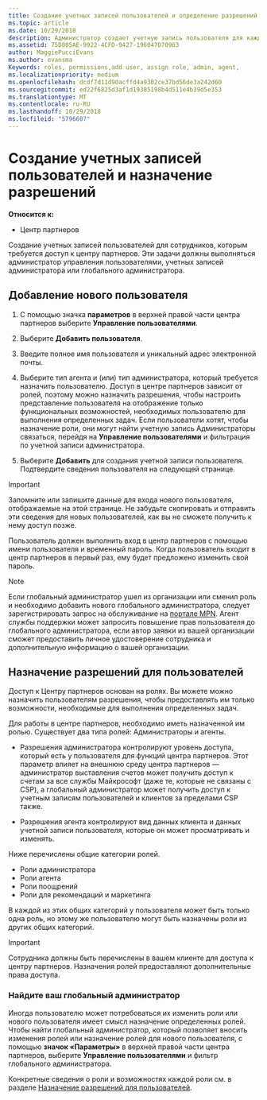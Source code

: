 ```yaml
---
title: Создание учетных записей пользователей и определение разрешений | Центр партнеров
ms.topic: article
ms.date: 10/29/2018
description: Администратор создает учетную запись пользователя для каждого сотрудника партнера, которому необходим доступ к Центру партнеров.
ms.assetid: 75D805AE-9922-4CFD-9427-196047D70963
author: MaggiePucciEvans
ms.author: evansma
Keywords: roles, permissions,add user, assign role, admin, agent,
ms.localizationpriority: medium
ms.openlocfilehash: dcdf7d11d90acffd4a9302ce37bd56de3a242d60
ms.sourcegitcommit: ed22f6825d3af1d19385198b4d511e4b39d5e353
ms.translationtype: MT
ms.contentlocale: ru-RU
ms.lasthandoff: 10/29/2018
ms.locfileid: "5796607"
---
```

# <a name="create-user-accounts-and-assign-permissions"></a>Создание учетных записей пользователей и назначение разрешений

**Относится к:**

-  Центр партнеров

Создание учетных записей пользователей для сотрудников, которым требуется доступ к центру партнеров. Эти задачи должны выполняться администратор управления пользователями, учетных записей администратора или глобального администратора. 


## <a name="add-a-new-user"></a>Добавление нового пользователя

1. С помощью значка **параметров** в верхней правой части центра партнеров выберите **Управление пользователями**.

2.  Выберите **Добавить пользователя**.

3.  Введите полное имя пользователя и уникальный адрес электронной почты.

4.  Выберите тип агента и (или) тип администратора, который требуется назначить пользователю. Доступ в центре партнеров зависит от ролей, поэтому можно назначить разрешения, чтобы настроить представление пользователя на отображение только функциональных возможностей, необходимых пользователю для выполнения определенных задач.  Если пользователи хотят, чтобы назначение роли, они могут найти учетную запись Администраторы связаться, перейдя на **Управление пользователями** и фильтрация по учетной записи администратора.

5.  Выберите **Добавить** для создания учетной записи пользователя. Подтвердите сведения пользователя на следующей странице.

> [!IMPORTANT]  
> Запомните или запишите данные для входа нового пользователя, отображаемые на этой странице. Не забудьте скопировать и отправить эти сведения для новых пользователей, как вы не сможете получить к нему доступ позже. 

Пользователь должен выполнить вход в центр партнеров с помощью имени пользователя и временный пароль. Когда пользователь входит в центр партнеров в первый раз, ему будет предложено изменить свой пароль. 

> [!NOTE]  
>  Если глобальный администратор ушел из организации или сменил роль и необходимо добавить нового глобального администратора, следует зарегистрировать запрос на обслуживание на [портале MPN](https://partner.microsoft.com/support). Агент службы поддержки может запросить повышение прав пользователя до глобального администратора, если автор заявки из вашей организации сможет предоставить личное удостоверение сотрудника и дополнительную информацию о вашей организации.

## <a name="assign-user-permissions"></a>Назначение разрешений для пользователей

Доступ к Центру партнеров основан на ролях. Вы можете можно назначить пользователям разрешения, чтобы предоставлять им только возможности, необходимые для выполнения определенных задач. 

Для работы в центре партнеров, необходимо иметь назначенной им ролью.  Существует два типа ролей: Администраторы и агенты.

- Разрешения администратора контролируют уровень доступа, который есть у пользователя для функций центра партнеров. Этот параметр влияет на внешнюю среду центра партнеров — администратор выставления счетов может получить доступ к счетам за все службы Майкрософт (даже те, которые не связаны с CSP), а глобальный администратор может получить доступ к учетным записям пользователей и клиентов за пределами CSP также.

- Разрешения агента контролируют вид данных клиента и данных учетной записи пользователя, которые он может просматривать и изменять.
    
Ниже перечислены общие категории ролей. 
- Роли администратора
- Роли агента
- Роли поощрений
- Роли для рекомендаций и маркетинга


В каждой из этих общих категорий у пользователя может быть только одна роль, но этому же пользователю могут быть назначены роли из других общих категорий. 

>[!Important]
>Сотрудника должны быть перечислены в вашем клиенте для доступа к центру партнеров. Назначения ролей предоставляют дополнительные права доступа.


### <a name="find-your-global-admin"></a>Найдите ваш глобальный администратор

Иногда пользователю может потребоваться их изменить роли или нового пользователя имеет смысл назначение определенных ролей.  
Чтобы найти глобальный администратор, который позволяет вносить изменения ролей или назначение ролей для нового пользователя, с помощью **значок «Параметры»** в верхней правой части центра партнеров, выберите **Управление пользователями** и фильтр глобального администратора. 

Конкретные сведения о роли и возможностях каждой роли см. в разделе [Назначение разрешений для пользователей](permissions-overview.md).





